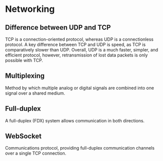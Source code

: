 # Networking

## Difference between UDP and TCP

TCP is a connection-oriented protocol, whereas UDP is a connectionless protocol.
A key difference between TCP and UDP is speed, as TCP is comparatively slower than UDP.
Overall, UDP is a much faster, simpler, and efficient protocol, however, retransmission of lost data packets is only
possible with TCP.

## Multiplexing

Method by which multiple analog or digital signals are combined into one signal over a shared medium.

## Full-duplex

A full-duplex (FDX) system allows communication in both directions.

## WebSocket

Communications protocol, providing full-duplex communication channels over a single TCP connection.
